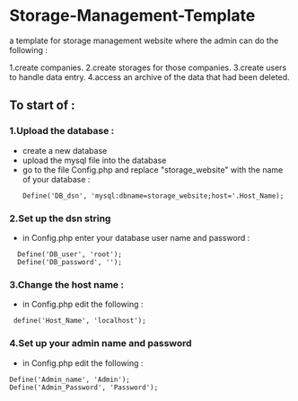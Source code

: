 # Storage-Management-Template
a template for storage management website where the admin can do the following :

1.create companies.
2.create storages for those companies.
3.create users to handle data entry.
4.access an archive of the data that had been deleted.

## To start of :


### 1.Upload the database :
  - create a new database
  - upload the mysql file into the database
  - go to the file Config.php and replace "storage_website" with the name of your database : 
    ```
    Define('DB_dsn', 'mysql:dbname=storage_website;host='.Host_Name);
    ```
### 2.Set up the dsn string
  - in Config.php enter your database user name and password :
  ```
    Define('DB_user', 'root');
    Define('DB_password', '');
  ```
### 3.Change the host name :
  - in Config.php edit the following : 
  ```
   define('Host_Name', 'localhost');
  ```
  
### 4.Set up your admin name and password
  - in Config.php edit the following :
  ```
  Define('Admin_name', 'Admin');
  Define('Admin_Password', 'Password');
  ```
